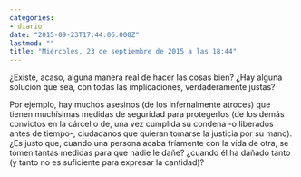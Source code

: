 ```yaml
---
categories:
- diario
date: "2015-09-23T17:44:06.000Z"
lastmod: ""
title: "Miércoles, 23 de septiembre de 2015 a las 18:44"
---
```


¿Existe, acaso, alguna manera real de hacer las cosas bien? ¿Hay alguna solución que sea, con todas las implicaciones, verdaderamente justas?

Por ejemplo, hay muchos asesinos (de los infernalmente atroces) que tienen muchísimas medidas de seguridad para protegerlos (de los demás convictos en la cárcel o de, una vez cumplida su condena -o liberados antes de tiempo-, ciudadanos que quieran tomarse la justicia por su mano). ¿Es justo que, cuando una persona acaba fríamente con la vida de otra, se tomen tantas medidas para que nadie le dañe? ¿cuando él ha dañado tanto (y tanto no es suficiente para expresar la cantidad)?